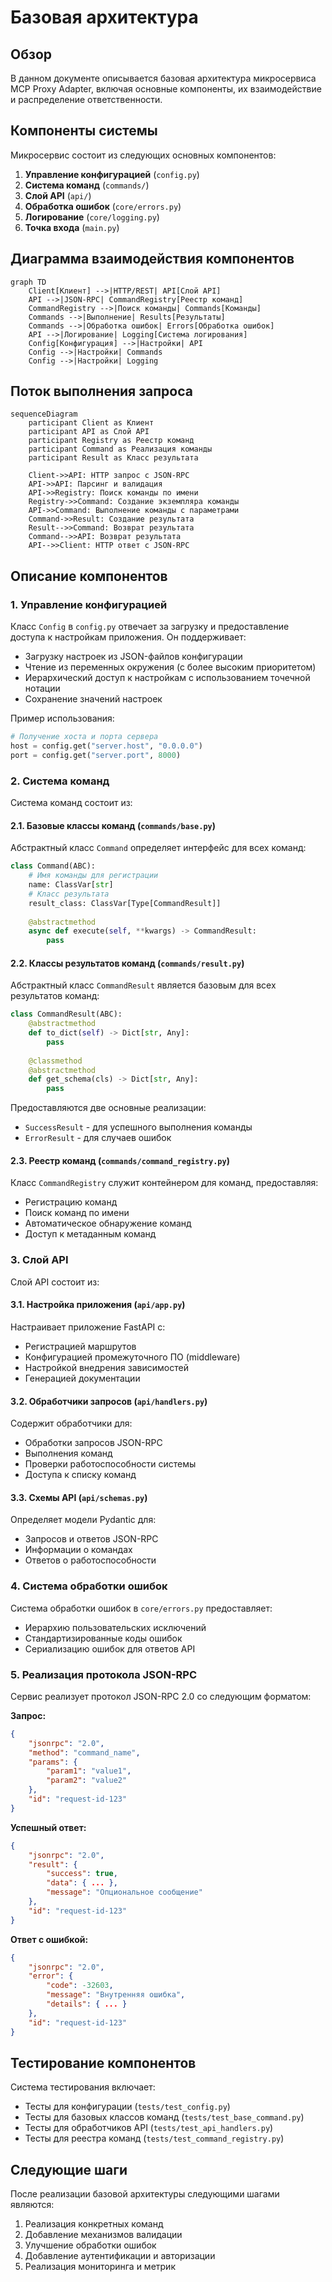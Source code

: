 # Базовая архитектура

## Обзор

В данном документе описывается базовая архитектура микросервиса MCP Proxy Adapter, включая основные компоненты, их взаимодействие и распределение ответственности.

## Компоненты системы

Микросервис состоит из следующих основных компонентов:

1. **Управление конфигурацией** (`config.py`)
2. **Система команд** (`commands/`)
3. **Слой API** (`api/`)
4. **Обработка ошибок** (`core/errors.py`)
5. **Логирование** (`core/logging.py`)
6. **Точка входа** (`main.py`)

## Диаграмма взаимодействия компонентов

```mermaid
graph TD
    Client[Клиент] -->|HTTP/REST| API[Слой API]
    API -->|JSON-RPC| CommandRegistry[Реестр команд]
    CommandRegistry -->|Поиск команды| Commands[Команды]
    Commands -->|Выполнение| Results[Результаты]
    Commands -->|Обработка ошибок| Errors[Обработка ошибок]
    API -->|Логирование| Logging[Система логирования]
    Config[Конфигурация] -->|Настройки| API
    Config -->|Настройки| Commands
    Config -->|Настройки| Logging
```

## Поток выполнения запроса

```mermaid
sequenceDiagram
    participant Client as Клиент
    participant API as Слой API
    participant Registry as Реестр команд
    participant Command as Реализация команды
    participant Result as Класс результата
    
    Client->>API: HTTP запрос с JSON-RPC
    API->>API: Парсинг и валидация
    API->>Registry: Поиск команды по имени
    Registry->>Command: Создание экземпляра команды
    API->>Command: Выполнение команды с параметрами
    Command->>Result: Создание результата
    Result-->>Command: Возврат результата
    Command-->>API: Возврат результата
    API-->>Client: HTTP ответ с JSON-RPC
```

## Описание компонентов

### 1. Управление конфигурацией

Класс `Config` в `config.py` отвечает за загрузку и предоставление доступа к настройкам приложения. Он поддерживает:

- Загрузку настроек из JSON-файлов конфигурации
- Чтение из переменных окружения (с более высоким приоритетом)
- Иерархический доступ к настройкам с использованием точечной нотации
- Сохранение значений настроек

Пример использования:
```python
# Получение хоста и порта сервера
host = config.get("server.host", "0.0.0.0")
port = config.get("server.port", 8000)
```

### 2. Система команд

Система команд состоит из:

#### 2.1. Базовые классы команд (`commands/base.py`)

Абстрактный класс `Command` определяет интерфейс для всех команд:
```python
class Command(ABC):
    # Имя команды для регистрации
    name: ClassVar[str]
    # Класс результата
    result_class: ClassVar[Type[CommandResult]]
    
    @abstractmethod
    async def execute(self, **kwargs) -> CommandResult:
        pass
```

#### 2.2. Классы результатов команд (`commands/result.py`)

Абстрактный класс `CommandResult` является базовым для всех результатов команд:
```python
class CommandResult(ABC):
    @abstractmethod
    def to_dict(self) -> Dict[str, Any]:
        pass
    
    @classmethod
    @abstractmethod
    def get_schema(cls) -> Dict[str, Any]:
        pass
```

Предоставляются две основные реализации:
- `SuccessResult` - для успешного выполнения команды
- `ErrorResult` - для случаев ошибок

#### 2.3. Реестр команд (`commands/command_registry.py`)

Класс `CommandRegistry` служит контейнером для команд, предоставляя:
- Регистрацию команд
- Поиск команд по имени
- Автоматическое обнаружение команд
- Доступ к метаданным команд

### 3. Слой API

Слой API состоит из:

#### 3.1. Настройка приложения (`api/app.py`)

Настраивает приложение FastAPI с:
- Регистрацией маршрутов
- Конфигурацией промежуточного ПО (middleware)
- Настройкой внедрения зависимостей
- Генерацией документации

#### 3.2. Обработчики запросов (`api/handlers.py`)

Содержит обработчики для:
- Обработки запросов JSON-RPC
- Выполнения команд
- Проверки работоспособности системы
- Доступа к списку команд

#### 3.3. Схемы API (`api/schemas.py`)

Определяет модели Pydantic для:
- Запросов и ответов JSON-RPC
- Информации о командах
- Ответов о работоспособности

### 4. Система обработки ошибок

Система обработки ошибок в `core/errors.py` предоставляет:
- Иерархию пользовательских исключений
- Стандартизированные коды ошибок
- Сериализацию ошибок для ответов API

### 5. Реализация протокола JSON-RPC

Сервис реализует протокол JSON-RPC 2.0 со следующим форматом:

**Запрос:**
```json
{
    "jsonrpc": "2.0",
    "method": "command_name",
    "params": {
        "param1": "value1",
        "param2": "value2"
    },
    "id": "request-id-123"
}
```

**Успешный ответ:**
```json
{
    "jsonrpc": "2.0",
    "result": {
        "success": true,
        "data": { ... },
        "message": "Опциональное сообщение"
    },
    "id": "request-id-123"
}
```

**Ответ с ошибкой:**
```json
{
    "jsonrpc": "2.0",
    "error": {
        "code": -32603,
        "message": "Внутренняя ошибка",
        "details": { ... }
    },
    "id": "request-id-123"
}
```

## Тестирование компонентов

Система тестирования включает:
- Тесты для конфигурации (`tests/test_config.py`)
- Тесты для базовых классов команд (`tests/test_base_command.py`)
- Тесты для обработчиков API (`tests/test_api_handlers.py`)
- Тесты для реестра команд (`tests/test_command_registry.py`)

## Следующие шаги

После реализации базовой архитектуры следующими шагами являются:
1. Реализация конкретных команд
2. Добавление механизмов валидации
3. Улучшение обработки ошибок
4. Добавление аутентификации и авторизации
5. Реализация мониторинга и метрик 